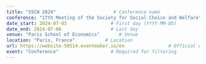 ```yaml
---
title: "SSCW 2024"                     # Conference name
conference: "17th Meeting of the Society for Social Choice and Welfare"
date_start: 2024-07-03                # First day (YYYY-MM-DD)
date_end: 2024-07-06                  # Last day
venue: "Paris School of Economics"       # Venue 
location: "Paris, France"           # Location
url: https://website-50514.eventmaker.io/en                # Official website
event: "Conference"                   # Required for filtering
---
```


